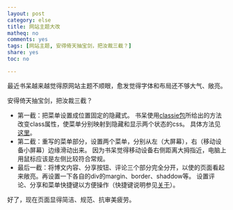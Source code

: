 ```yaml
---
layout: post 
category: else
title: 网站主题大改
matheq: no
comments: yes
tags: [网站主题, 安得倚天抽宝剑，把汝裁三截？]
share: yes
toc: no

---
```


最近书呆越来越觉得原网站主题不顺眼，愈发觉得字体和布局还不够大气、敞亮。

安得倚天抽宝剑，把汝裁三截？

- 第一截：把菜单设置成位置固定的隐藏式。
书呆使用[classie包](https://github.com/desandro/classie)所给出的方法改变class属性，使菜单分别映射到隐藏和显示两个状态的css。
具体方法见[这里](http://tympanus.net/codrops/2013/04/17/slide-and-push-menus/)。
-  第二截：重写的菜单部分，设置两个菜单，分别从左（大屏幕），右（移动设备小屏幕）边缘滑动出来。
因为书呆觉得移动设备右侧距离大拇指近，电脑上用鼠标应该是左侧比较符合常规。
- 最后一截：将博文内容、分享按钮、评论三个部分完全分开，以使的页面看起来敞亮。再设置一下各自的div的margin、border、shaddow等。
设置评论、分享和菜单快捷键以方便操作（快捷键说明参见[关于](https://yanshuo.name/cn/about/)）。

好了，现在页面显得简洁、规范、抗审美疲劳。
